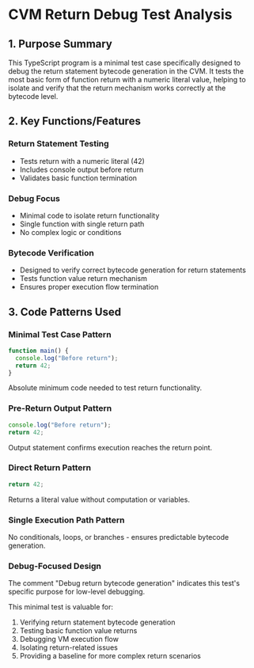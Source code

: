 # CVM Return Debug Test Analysis

## 1. Purpose Summary

This TypeScript program is a minimal test case specifically designed to debug the return statement bytecode generation in the CVM. It tests the most basic form of function return with a numeric literal value, helping to isolate and verify that the return mechanism works correctly at the bytecode level.

## 2. Key Functions/Features

### Return Statement Testing
- Tests return with a numeric literal (42)
- Includes console output before return
- Validates basic function termination

### Debug Focus
- Minimal code to isolate return functionality
- Single function with single return path
- No complex logic or conditions

### Bytecode Verification
- Designed to verify correct bytecode generation for return statements
- Tests function value return mechanism
- Ensures proper execution flow termination

## 3. Code Patterns Used

### Minimal Test Case Pattern
```typescript
function main() {
  console.log("Before return");
  return 42;
}
```
Absolute minimum code needed to test return functionality.

### Pre-Return Output Pattern
```typescript
console.log("Before return");
return 42;
```
Output statement confirms execution reaches the return point.

### Direct Return Pattern
```typescript
return 42;
```
Returns a literal value without computation or variables.

### Single Execution Path Pattern
No conditionals, loops, or branches - ensures predictable bytecode generation.

### Debug-Focused Design
The comment "Debug return bytecode generation" indicates this test's specific purpose for low-level debugging.

This minimal test is valuable for:
1. Verifying return statement bytecode generation
2. Testing basic function value returns
3. Debugging VM execution flow
4. Isolating return-related issues
5. Providing a baseline for more complex return scenarios